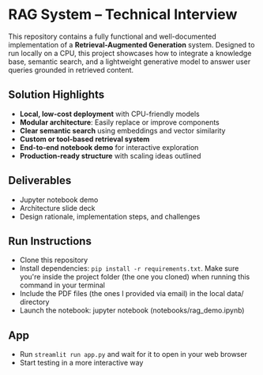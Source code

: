 # RAG System – Technical Interview

This repository contains a fully functional and well-documented implementation of a **Retrieval-Augmented Generation** system. Designed to run locally on a CPU, this project showcases how to integrate a knowledge base, semantic search, and a lightweight generative model to answer user queries grounded in retrieved content.

## Solution Highlights
- **Local, low-cost deployment** with CPU-friendly models
- **Modular architecture**: Easily replace or improve components
- **Clear semantic search** using embeddings and vector similarity
- **Custom or tool-based retrieval system**
- **End-to-end notebook demo** for interactive exploration
- **Production-ready structure** with scaling ideas outlined

## Deliverables
- Jupyter notebook demo
- Architecture slide deck
- Design rationale, implementation steps, and challenges

## Run Instructions

- Clone this repository
- Install dependencies: `pip install -r requirements.txt`. Make sure you're inside the project folder (the one you cloned) when running this command in your terminal
- Include the PDF files (the ones I provided via email) in the local data/ directory
- Launch the notebook: jupyter notebook (notebooks/rag_demo.ipynb)

## App 

- Run `streamlit run app.py` and wait for it to open in your web browser
- Start testing in a more interactive way
